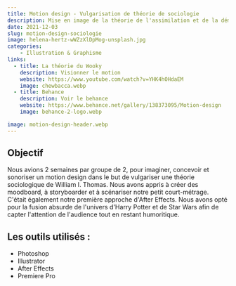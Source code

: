 ```yaml
---
title: Motion design - Vulgarisation de théorie de sociologie
description: Mise en image de la théorie de l'assimilation et de la démolarisation de l'individu de William I. Thomas
date: 2021-12-03
slug: motion-design-sociologie
image: helena-hertz-wWZzXlDpMog-unsplash.jpg
categories:
    - Illustration & Graphisme
links:
  - title: La théorie du Wooky
    description: Visionner le motion
    website: https://www.youtube.com/watch?v=YHK4hOHdaEM​​​​​​​
    image: chewbacca.webp
  - title: Behance
    description: Voir le behance
    website: https://www.behance.net/gallery/138373095/Motion-design
    image: behance-2-logo.webp

image: motion-design-header.webp
---
```


## Objectif

Nous avions 2 semaines par groupe de 2, pour imaginer, concevoir et sonoriser un motion design dans le but de vulgariser une théorie sociologique de William I. Thomas. Nous avons appris à créer des moodboard, à storyboarder et à scénariser notre petit court-métrage. C'était également notre première approche d'After Effects. Nous avons opté pour la fusion absurde de l'univers d'Harry Potter et de Star Wars afin de capter l'attention de l'audience tout en restant humoritique.

## Les outils utilisés :

* Photoshop
* Illustrator
* After Effects
* Premiere Pro